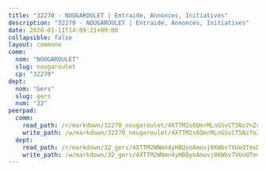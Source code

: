 ```yaml
---
title: "32270 - NOUGAROULET | Entraide, Annonces, Initiatives"
description: "32270 - NOUGAROULET | Entraide, Annonces, Initiatives"
date: 2020-01-11T14:09:21+09:00
collapsible: false
layout: commune
comm:
  nom: "NOUGAROULET"
  slug: nougaroulet
  cp: "32270"
dept:
  nom: "Gers"
  slug: gers
  num: "32"
peerpad:
  comm:
    read_path: /r/markdown/32270_nougaroulet/4XTTM2s6QmrMLnGSvCT5Nz7nZcvYik2APA3YC4mugWfVbAFU3
    write_path: /w/markdown/32270_nougaroulet/4XTTM2s6QmrMLnGSvCT5Nz7nZcvYik2APA3YC4mugWfVbAFU3-K3TgTzb8adq9YWM8MkivfYacLw7k9K2jagmpHSx3azLunQzJDjJ6gxCEfoKVqbz8SeenyfB5Ef69BA8V7ea9gzBTW74AHUPbhJS1AYPyUPGtvfsaAASsWrpFdbRChaw2EZhPE2PR
  dept:
    read_path: /r/markdown/32_gers/4XTTM2WNmn4yHBQyoAmovj8KWbv7VUoQTmvDpdT3o124AgWEe
    write_path: /w/markdown/32_gers/4XTTM2WNmn4yHBQyoAmovj8KWbv7VUoQTmvDpdT3o124AgWEe-K3TgUpYJfQLfW5uoLbdwErZNx29AEkCAso1EvCZzqaD3z7aQWWvGchjPJifpsj2b2MrnxAXUWCQXyv6K9rEMDPiEmuqTRE8ziuYLh1MUbtQUwwoYxV2abqSdJr66fFRHJZtY62y8
---
```


